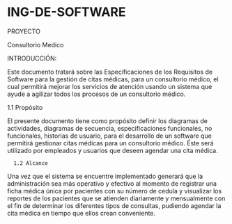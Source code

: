 # ING-DE-SOFTWARE
PROYECTO
 
Consultorio Medico

INTRODUCCIÓN: 

Este documento tratará sobre las Especificaciones de los Requisitos de Software para la gestión de citas médicas, para un consultorio médico, el cual permitirá mejorar los servicios de atención usando un sistema que ayude a agilizar todos los procesos de un consultorio médico.  

1.1 Propósito 

El presente documento tiene como propósito definir los diagramas de actividades, diagramas de secuencia, especificaciones funcionales, no funcionales, historias de usuario, para el desarrollo de un software que permitirá gestionar citas médicas para un consultorio médico. Éste será utilizado por empleados y usuarios que deseen agendar una cita médica. 

      1.2 Alcance

Una vez que el sistema se encuentre implementado generará que la administración sea más operativo y efectivo al momento de registrar una ficha médica única por pacientes con su número de cedula y visualizar los reportes de los pacientes que se atienden diariamente y mensualmente con el fin de determinar los diferentes tipos de consultas, pudiendo agendar la cita médica en tiempo que ellos crean conveniente.  

